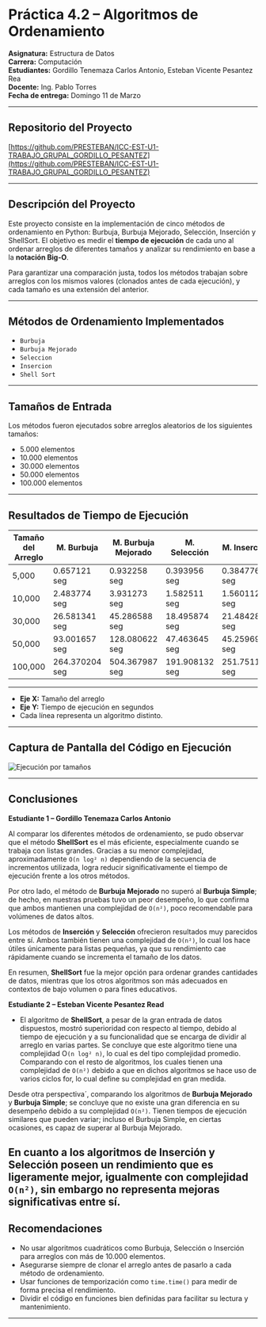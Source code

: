 # Práctica 4.2 – Algoritmos de Ordenamiento

**Asignatura:** Estructura de Datos  
**Carrera:** Computación  
**Estudiantes:** Gordillo Tenemaza Carlos Antonio, Esteban Vicente Pesantez Rea  
**Docente:** Ing. Pablo Torres  
**Fecha de entrega:** Domingo 11 de Marzo

---

## Repositorio del Proyecto

[https://github.com/PRESTEBAN/ICC-EST-U1-TRABAJO_GRUPAL_GORDILLO_PESANTEZ](https://github.com/PRESTEBAN/ICC-EST-U1-TRABAJO_GRUPAL_GORDILLO_PESANTEZ)

---

## Descripción del Proyecto

Este proyecto consiste en la implementación de cinco métodos de ordenamiento en Python: Burbuja, Burbuja Mejorado, Selección, Inserción y ShellSort. El objetivo es medir el **tiempo de ejecución** de cada uno al ordenar arreglos de diferentes tamaños y analizar su rendimiento en base a la **notación Big-O**.

Para garantizar una comparación justa, todos los métodos trabajan sobre arreglos con los mismos valores (clonados antes de cada ejecución), y cada tamaño es una extensión del anterior.

---

## Métodos de Ordenamiento Implementados

- `Burbuja`
- `Burbuja Mejorado`
- `Seleccion`
- `Insercion`
- `Shell Sort`

---

## Tamaños de Entrada

Los métodos fueron ejecutados sobre arreglos aleatorios de los siguientes tamaños:

- 5.000 elementos
- 10.000 elementos
- 30.000 elementos
- 50.000 elementos
- 100.000 elementos

---

## Resultados de Tiempo de Ejecución

| Tamaño del Arreglo | M. Burbuja   | M. Burbuja Mejorado  | M. Selección   | M. Inserción   | M. Shell      |
|--------------------|--------------|----------------------|----------------|----------------|---------------|
| 5,000              | 0.657121 seg | 0.932258 seg         | 0.393956 seg   | 0.384776 seg   | 0.010698 seg  |
| 10,000             | 2.483774 seg | 3.931273 seg         | 1.582511 seg   | 1.560112 seg   | 0.026153 seg  |
| 30,000             | 26.581341 seg| 45.286588 seg        | 18.495874 seg  | 21.484285 seg  | 0.103545 seg  |
| 50,000             | 93.001657 seg| 128.080622 seg       | 47.463645 seg  | 45.259699 seg  | 0.177563 seg  |
| 100,000            | 264.370204 seg| 504.367987 seg      | 191.908132 seg | 251.751111 seg | 0.380647 seg  |

---


- **Eje X:** Tamaño del arreglo  
- **Eje Y:** Tiempo de ejecución en segundos  
- Cada línea representa un algoritmo distinto.

---

## Captura de Pantalla del Código en Ejecución

![Ejecución por tamaños](imagen2.png)

---

## Conclusiones

**Estudiante 1 – Gordillo Tenemaza Carlos Antonio**

Al comparar los diferentes métodos de ordenamiento, se pudo observar que el método **ShellSort** es el más eficiente, especialmente cuando se trabaja con listas grandes. Gracias a su menor complejidad, aproximadamente `O(n log² n)` dependiendo de la secuencia de incrementos utilizada, logra reducir significativamente el tiempo de ejecución frente a los otros métodos.

Por otro lado, el método de **Burbuja Mejorado** no superó al **Burbuja Simple**; de hecho, en nuestras pruebas tuvo un peor desempeño, lo que confirma que ambos mantienen una complejidad de `O(n²)`, poco recomendable para volúmenes de datos altos.

Los métodos de **Inserción** y **Selección** ofrecieron resultados muy parecidos entre sí. Ambos también tienen una complejidad de `O(n²)`, lo cual los hace útiles únicamente para listas pequeñas, ya que su rendimiento cae rápidamente cuando se incrementa el tamaño de los datos.

En resumen, **ShellSort** fue la mejor opción para ordenar grandes cantidades de datos, mientras que los otros algoritmos son más adecuados en contextos de bajo volumen o para fines educativos.

**Estudiante 2 – Esteban Vicente Pesantez Read**

- El algoritmo de **ShellSort**, a pesar de la gran entrada de datos dispuestos, mostró superioridad con respecto al tiempo, debido al tiempo de ejecución y a su funcionalidad que se encarga de dividir al arreglo en varias partes. Se concluye que este algoritmo tiene una complejidad O`(n log² n)`, lo cual es del tipo complejidad promedio. Comparando con el resto de algoritmos, los cuales tienen una complejidad de `O(n²)` debido a que en dichos algoritmos se hace uso de varios ciclos for, lo cual define su complejidad en gran medida.

Desde otra perspectiva´, comparando los algoritmos de **Burbuja Mejorado** y **Burbuja Simple**; se concluye que no existe una gran diferencia en su desempeño debido a su complejidad `O(n²)`. Tienen tiempos de ejecución similares que pueden variar; incluso el Burbuja Simple, en ciertas ocasiones, es capaz de superar al Burbuja Mejorado.

En cuanto a los algoritmos de **Inserción** y **Selección** poseen un rendimiento que es ligeramente mejor, igualmente con complejidad `O(n²)`, sin embargo no representa mejoras significativas entre sí.
---

## Recomendaciones

- No usar algoritmos cuadráticos como Burbuja, Selección o Inserción para arreglos con más de 10.000 elementos.
- Asegurarse siempre de clonar el arreglo antes de pasarlo a cada método de ordenamiento.
- Usar funciones de temporización como `time.time()` para medir de forma precisa el rendimiento.
- Dividir el código en funciones bien definidas para facilitar su lectura y mantenimiento.

---

